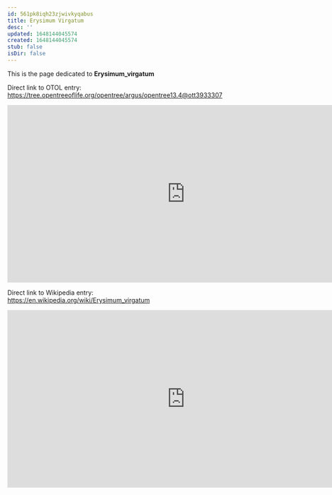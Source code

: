 ```yaml
---
id: 561pk8iqh23zjwivkyqabus
title: Erysimum Virgatum
desc: ''
updated: 1648144045574
created: 1648144045574
stub: false
isDir: false
---
```

This is the page dedicated to **Erysimum_virgatum**


Direct link to OTOL entry: https://tree.opentreeoflife.org/opentree/argus/opentree13.4@ott3933307



<html>
    <body>
    <iframe src="https://tree.opentreeoflife.org/opentree/argus/opentree13.4@ott3933307"
    width="800" height="400" frameborder="0" allowfullscreen> </iframe>
    </body>
</html>
    


Direct link to Wikipedia entry: https://en.wikipedia.org/wiki/Erysimum_virgatum



<html>
    <body>
    <iframe src="https://en.wikipedia.org/wiki/Erysimum_virgatum"
    width="800" height="400" frameborder="0" allowfullscreen> </iframe>
    </body>
</html>
    
